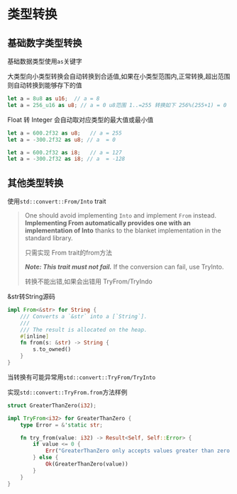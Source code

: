 
# 类型转换

## 基础数字类型转换

基础数据类型使用`as`关键字

大类型向小类型转换会自动转换到合适值,如果在小类型范围内,正常转换,超出范围则自动转换到能够存下的值

```rust
let a = 8u8 as u16;  // a = 8
let a = 256_u16 as u8; // a = 0 u8范围 1..=255 转换如下 256%(255+1) = 0
```

Float 转 Integer 会自动取对应类型的最大值或最小值

```rust
let a = 600.2f32 as u8;   // a = 255
let a = -300.2f32 as u8; // a  = 0

let a = 600.2f32 as i8;   // a = 127
let a = -300.2f32 as i8; // a  = -128
```

## 其他类型转换

使用`std::convert::From/Into`  trait

>One should avoid implementing `Into` and implement `From` instead. **Implementing From automatically provides one with an implementation of Into** thanks to the blanket implementation in the standard library.
>
> 只需实现 From trait的from方法
>
> ***Note: This trait must not fail.*** If the conversion can fail, use TryInto.
>
> 转换不能出错,如果会出错用 TryFrom/TryIndo

&str转String源码

```rust
impl From<&str> for String {
    /// Converts a `&str` into a [`String`].
    ///
    /// The result is allocated on the heap.
    #[inline]
    fn from(s: &str) -> String {
        s.to_owned()
    }
}
```

当转换有可能异常用`std::convert::TryFrom/TryInto`

实现`std::convert::TryFrom.from`方法样例

```rust
struct GreaterThanZero(i32);

impl TryFrom<i32> for GreaterThanZero {
    type Error = &'static str;

    fn try_from(value: i32) -> Result<Self, Self::Error> {
        if value <= 0 {
            Err("GreaterThanZero only accepts values greater than zero!")
        } else {
            Ok(GreaterThanZero(value))
        }
    }
}
```
